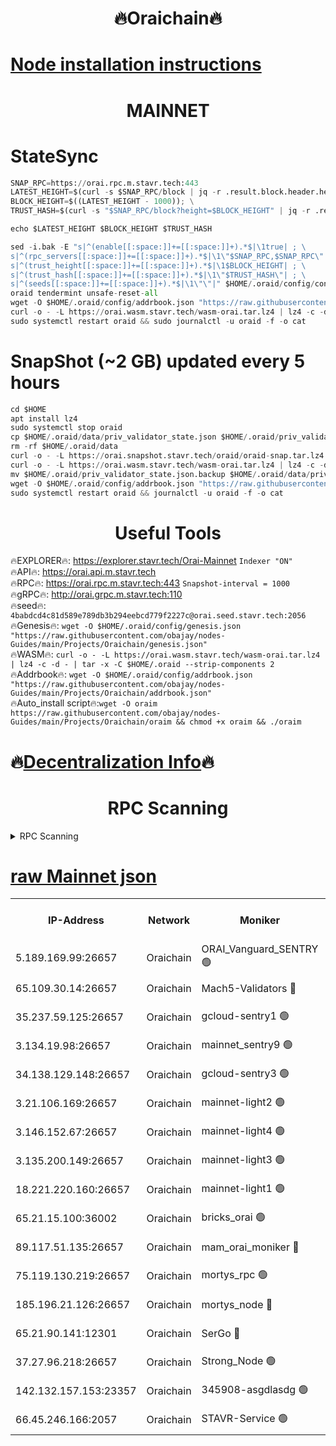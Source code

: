 <h1 align="center"> 🔥Oraichain🔥</h1>

[Node installation instructions](https://github.com/obajay/nodes-Guides/tree/main/Projects/Oraichain)
=
<h1 align="center"> MAINNET</h1>

# StateSync
```python
SNAP_RPC=https://orai.rpc.m.stavr.tech:443
LATEST_HEIGHT=$(curl -s $SNAP_RPC/block | jq -r .result.block.header.height); \
BLOCK_HEIGHT=$((LATEST_HEIGHT - 1000)); \
TRUST_HASH=$(curl -s "$SNAP_RPC/block?height=$BLOCK_HEIGHT" | jq -r .result.block_id.hash)

echo $LATEST_HEIGHT $BLOCK_HEIGHT $TRUST_HASH

sed -i.bak -E "s|^(enable[[:space:]]+=[[:space:]]+).*$|\1true| ; \
s|^(rpc_servers[[:space:]]+=[[:space:]]+).*$|\1\"$SNAP_RPC,$SNAP_RPC\"| ; \
s|^(trust_height[[:space:]]+=[[:space:]]+).*$|\1$BLOCK_HEIGHT| ; \
s|^(trust_hash[[:space:]]+=[[:space:]]+).*$|\1\"$TRUST_HASH\"| ; \
s|^(seeds[[:space:]]+=[[:space:]]+).*$|\1\"\"|" $HOME/.oraid/config/config.toml
oraid tendermint unsafe-reset-all
wget -O $HOME/.oraid/config/addrbook.json "https://raw.githubusercontent.com/obajay/nodes-Guides/main/Projects/Oraichain/addrbook.json"
curl -o - -L https://orai.wasm.stavr.tech/wasm-orai.tar.lz4 | lz4 -c -d - | tar -x -C $HOME/.oraid --strip-components 2
sudo systemctl restart oraid && sudo journalctl -u oraid -f -o cat
```
# SnapShot (~2 GB) updated every 5 hours
```python
cd $HOME
apt install lz4
sudo systemctl stop oraid
cp $HOME/.oraid/data/priv_validator_state.json $HOME/.oraid/priv_validator_state.json.backup
rm -rf $HOME/.oraid/data
curl -o - -L https://orai.snapshot.stavr.tech/oraid/oraid-snap.tar.lz4 | lz4 -c -d - | tar -x -C $HOME/.oraid --strip-components 2
curl -o - -L https://orai.wasm.stavr.tech/wasm-orai.tar.lz4 | lz4 -c -d - | tar -x -C $HOME/.oraid --strip-components 2
mv $HOME/.oraid/priv_validator_state.json.backup $HOME/.oraid/data/priv_validator_state.json
wget -O $HOME/.oraid/config/addrbook.json "https://raw.githubusercontent.com/obajay/nodes-Guides/main/Projects/Oraichain/addrbook.json"
sudo systemctl restart oraid && journalctl -u oraid -f -o cat
```

 <h1 align="center"> Useful Tools</h1>

🔥EXPLORER🔥:     https://explorer.stavr.tech/Orai-Mainnet        `Indexer "ON"` \
🔥API🔥:          https://orai.api.m.stavr.tech \
🔥RPC🔥:          https://orai.rpc.m.stavr.tech:443              `Snapshot-interval = 1000` \
🔥gRPC🔥:         http://orai.grpc.m.stavr.tech:110 \
🔥seed🔥:      `4babdcd4c81d589e789db3b294eebcd779f2227c@orai.seed.stavr.tech:2056` \
🔥Genesis🔥:   `wget -O $HOME/.oraid/config/genesis.json "https://raw.githubusercontent.com/obajay/nodes-Guides/main/Projects/Oraichain/genesis.json"` \
🔥WASM🔥:      `curl -o - -L https://orai.wasm.stavr.tech/wasm-orai.tar.lz4 | lz4 -c -d - | tar -x -C $HOME/.oraid --strip-components 2` \
🔥Addrbook🔥:  `wget -O $HOME/.oraid/config/addrbook.json "https://raw.githubusercontent.com/obajay/nodes-Guides/main/Projects/Oraichain/addrbook.json"` \
🔥Auto_install script🔥:`wget -O oraim https://raw.githubusercontent.com/obajay/nodes-Guides/main/Projects/Oraichain/oraim && chmod +x oraim && ./oraim`

🔥[Decentralization Info](https://github.com/obajay/StateSync-snapshots/tree/main/Projects/Oraichain/Decentralization)🔥
=
<h1 align="center"> RPC Scanning</h1>

<details>
<summary>RPC Scanning</summary>

<h2 align="center"> We scan nodes in real time every 4 hours. And we provide the final result of RPC endpoints.
We cannot influence the operation of these nodes in any way. </h2>


```python
If Voting Power is higher than 0 --> then the Node is a validator of the network and may be subject to attack and be a potential threat to the chain.
```
```python
We marked such validators with a red symbol
```

</details>

[raw Mainnet json](https://rpc-check.oraim.stavr.tech/oraim/rpc-oraim-result.json)
=


<table><tr><th>IP-Address</th><th>Network</th><th>Moniker</th><th>Latest Block Height</th><th>Earliest Block Height</th><th>Catching Up</th><th>Tx Index</th><th>Voting Power</th><th>Scan Time</th></tr><tr><td>5.189.169.99:26657</td><td>Oraichain</td><td>ORAI_Vanguard_SENTRY 🟢</td><td>16168330</td><td>0</td><td>False</td><td>on</td><td>0</td><td>2024-03-12T01:53:52.828390569UTC</td></tr><tr><td>65.109.30.14:26657</td><td>Oraichain</td><td>Mach5-Validators 🔴</td><td>16168340</td><td>0</td><td>False</td><td>off</td><td>644</td><td>2024-03-12T01:54:52.146529232UTC</td></tr><tr><td>35.237.59.125:26657</td><td>Oraichain</td><td>gcloud-sentry1 🟢</td><td>16168329</td><td>1</td><td>False</td><td>on</td><td>0</td><td>2024-03-12T01:53:50.070102708UTC</td></tr><tr><td>3.134.19.98:26657</td><td>Oraichain</td><td>mainnet_sentry9 🟢</td><td>16168335</td><td>1</td><td>False</td><td>on</td><td>0</td><td>2024-03-12T01:54:25.233759719UTC</td></tr><tr><td>34.138.129.148:26657</td><td>Oraichain</td><td>gcloud-sentry3 🟢</td><td>16168338</td><td>1</td><td>False</td><td>on</td><td>0</td><td>2024-03-12T01:54:40.157193710UTC</td></tr><tr><td>3.21.106.169:26657</td><td>Oraichain</td><td>mainnet-light2 🟢</td><td>16168334</td><td>15275144</td><td>False</td><td>on</td><td>0</td><td>2024-03-12T01:54:16.127202005UTC</td></tr><tr><td>3.146.152.67:26657</td><td>Oraichain</td><td>mainnet-light4 🟢</td><td>16168336</td><td>15275144</td><td>False</td><td>on</td><td>0</td><td>2024-03-12T01:54:27.987304244UTC</td></tr><tr><td>3.135.200.149:26657</td><td>Oraichain</td><td>mainnet-light3 🟢</td><td>16168337</td><td>15275144</td><td>False</td><td>on</td><td>0</td><td>2024-03-12T01:54:32.726224020UTC</td></tr><tr><td>18.221.220.160:26657</td><td>Oraichain</td><td>mainnet-light1 🟢</td><td>16168337</td><td>15643601</td><td>False</td><td>on</td><td>0</td><td>2024-03-12T01:54:37.432052975UTC</td></tr><tr><td>65.21.15.100:36002</td><td>Oraichain</td><td>bricks_orai 🟢</td><td>16168340</td><td>15848470</td><td>False</td><td>on</td><td>0</td><td>2024-03-12T01:54:54.650859498UTC</td></tr><tr><td>89.117.51.135:26657</td><td>Oraichain</td><td>mam_orai_moniker 🔴</td><td>16168329</td><td>15951001</td><td>False</td><td>on</td><td>5</td><td>2024-03-12T01:53:50.371392352UTC</td></tr><tr><td>75.119.130.219:26657</td><td>Oraichain</td><td>mortys_rpc 🟢</td><td>16168339</td><td>15960001</td><td>False</td><td>on</td><td>0</td><td>2024-03-12T01:54:47.491527188UTC</td></tr><tr><td>185.196.21.126:26657</td><td>Oraichain</td><td>mortys_node 🔴</td><td>16168330</td><td>16058801</td><td>False</td><td>on</td><td>168391</td><td>2024-03-12T01:53:53.116924030UTC</td></tr><tr><td>65.21.90.141:12301</td><td>Oraichain</td><td>SerGo 🔴</td><td>16168339</td><td>16068339</td><td>False</td><td>off</td><td>1</td><td>2024-03-12T01:54:44.593800289UTC</td></tr><tr><td>37.27.96.218:26657</td><td>Oraichain</td><td>Strong_Node 🟢</td><td>16168342</td><td>16086201</td><td>False</td><td>on</td><td>0</td><td>2024-03-12T01:55:01.161398811UTC</td></tr><tr><td>142.132.157.153:23357</td><td>Oraichain</td><td>345908-asgdlasdg 🟢</td><td>16168335</td><td>16103383</td><td>False</td><td>on</td><td>0</td><td>2024-03-12T01:54:24.573314793UTC</td></tr><tr><td>66.45.246.166:2057</td><td>Oraichain</td><td>STAVR-Service 🟢</td><td>16168339</td><td>16167201</td><td>False</td><td>on</td><td>0</td><td>2024-03-12T01:54:47.235148908UTC</td></tr></table>
